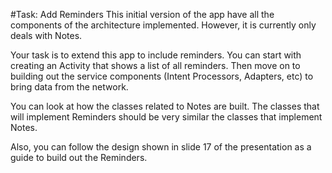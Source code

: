 #Task: Add Reminders
This initial version of the app have all the components of the architecture implemented. However, it is currently only deals with Notes.

Your task is to extend this app to include reminders. You can start with creating an Activity that shows a list of all reminders. Then move on to building out the service components (Intent Processors, Adapters, etc) to bring data from the network.

You can look at how the classes related to Notes are built. The classes that will implement Reminders should be very similar the classes that implement Notes.

Also, you can follow the design shown in slide 17 of the presentation as a guide to build out the Reminders.
